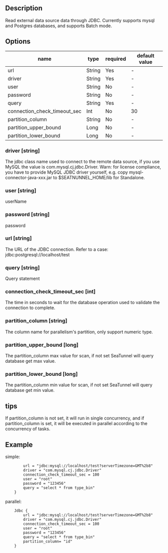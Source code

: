 ## Description
Read external data source data through JDBC. Currently supports mysql and Postgres databases, and supports Batch mode.

##  Options

| name | type | required | default value |
| --- | --- | --- | --- |
| url | String | Yes | - |
| driver | String | Yes | - |
| user | String | No | - |
| password | String | No | - |
| query | String | Yes | - |
| connection_check_timeout_sec | Int | No | 30 |
| partition_column | String | No | - |
| partition_upper_bound | Long | No | - |
| partition_lower_bound | Long | No | - |

### driver [string]
The jdbc class name used to connect to the remote data source, if you use MySQL the value is com.mysql.cj.jdbc.Driver.
Warn: for license compliance, you have to provide MySQL JDBC driver yourself, e.g. copy mysql-connector-java-xxx.jar to $SEATNUNNEL_HOME/lib for Standalone.

### user [string]
userName

### password [string]
password

### url [string]
The URL of the JDBC connection. Refer to a case: jdbc:postgresql://localhost/test

### query [string]
Query statement

### connection_check_timeout_sec [int]

The time in seconds to wait for the database operation used to validate the connection to complete.

### partition_column [string]
The column name for parallelism's partition, only support numeric type.


### partition_upper_bound [long]
The partition_column max value for scan, if not set SeaTunnel will query database get max value.


### partition_lower_bound [long]
The partition_column min value for scan, if not set SeaTunnel will query database get min value.

## tips
If partition_column is not set, it will run in single concurrency, and if partition_column is set, it will be executed in parallel according to the concurrency of tasks.

## Example
simple:
```Jdbc {
        url = "jdbc:mysql://localhost/test?serverTimezone=GMT%2b8"
        driver = "com.mysql.cj.jdbc.Driver"
        connection_check_timeout_sec = 100
        user = "root"
        password = "123456"
        query = "select * from type_bin"
    }
```
parallel:
```
    Jdbc {
        url = "jdbc:mysql://localhost/test?serverTimezone=GMT%2b8"
        driver = "com.mysql.cj.jdbc.Driver"
        connection_check_timeout_sec = 100
        user = "root"
        password = "123456"
        query = "select * from type_bin"
        partition_column= "id"
    }
```
